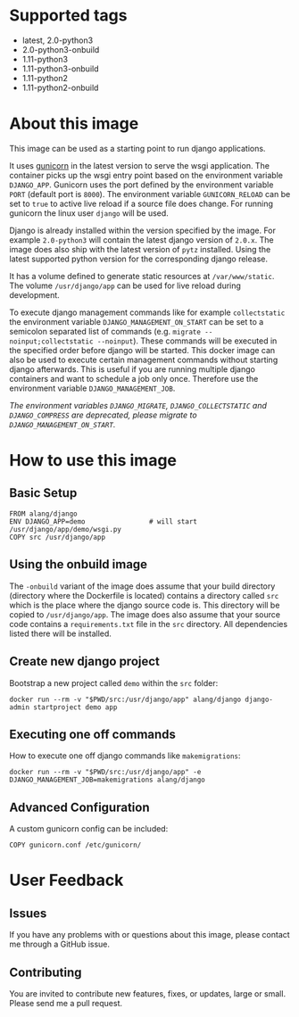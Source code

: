 # Supported tags
-   latest, 2.0-python3
-   2.0-python3-onbuild
-   1.11-python3
-   1.11-python3-onbuild
-   1.11-python2
-   1.11-python2-onbuild

# About this image
This image can be used as a starting point to run django applications.

It uses [gunicorn](http://gunicorn.org/) in the latest version to serve the wsgi application.
The container picks up the wsgi entry point based on the environment variable `DJANGO_APP`.
Gunicorn uses the port defined by the environment variable `PORT` (default port is `8000`).
The environment variable `GUNICORN_RELOAD` can be set to `true` to active live reload if a source file
does change. For running gunicorn the linux user `django` will be used.

Django is already installed within the version specified by the image.
For example `2.0-python3` will contain the latest django version of `2.0.x`.
The image does also ship with the latest version of `pytz` installed.
Using the latest supported python version for the corresponding django release.

It has a volume defined to generate static resources at `/var/www/static`.
The volume `/usr/django/app` can be used for live reload during development.

To execute django management commands like for example `collectstatic` the environment variable `DJANGO_MANAGEMENT_ON_START` can
be set to a semicolon separated list of commands (e.g. `migrate --noinput;collectstatic --noinput`). These commands will be
executed in the specified order before django will be started. This docker image can also be used to execute certain management
commands without starting django afterwards. This is useful if you are running multiple django containers and want to schedule a
job only once. Therefore use the environment variable `DJANGO_MANAGEMENT_JOB`.

*The environment variables `DJANGO_MIGRATE`, `DJANGO_COLLECTSTATIC` and `DJANGO_COMPRESS` are deprecated, please migrate to
`DJANGO_MANAGEMENT_ON_START`.*

# How to use this image

## Basic Setup

    FROM alang/django
    ENV DJANGO_APP=demo                # will start /usr/django/app/demo/wsgi.py
    COPY src /usr/django/app

## Using the onbuild image

The `-onbuild` variant of the image does assume that your build directory (directory where the
Dockerfile is located) contains a directory called `src` which is the place where the django source
code is. This directory will be copied to `/usr/django/app`.
The image does also assume that your source code contains a `requirements.txt` file in the `src`
directory. All dependencies listed there will be installed.

## Create new django project

Bootstrap a new project called `demo` within the `src` folder:

    docker run --rm -v "$PWD/src:/usr/django/app" alang/django django-admin startproject demo app

## Executing one off commands

How to execute one off django commands like `makemigrations`:

    docker run --rm -v "$PWD/src:/usr/django/app" -e DJANGO_MANAGEMENT_JOB=makemigrations alang/django

## Advanced Configuration

A custom gunicorn config can be included:

    COPY gunicorn.conf /etc/gunicorn/

# User Feedback

## Issues
If you have any problems with or questions about this image, please contact me through a GitHub issue.

## Contributing
You are invited to contribute new features, fixes, or updates, large or small.
Please send me a pull request.

